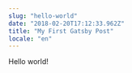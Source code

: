 ```yaml
---
slug: "hello-world"
date: "2018-02-20T17:12:33.962Z"
title: "My First Gatsby Post"
locale: "en"
---
```


Hello world!